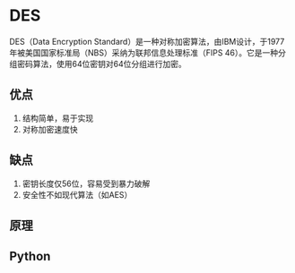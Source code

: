 # DES

DES（Data Encryption Standard）是一种对称加密算法，由IBM设计，于1977年被美国国家标准局（NBS）采纳为联邦信息处理标准（FIPS 46）。它是一种分组密码算法，使用64位密钥对64位分组进行加密。

## 优点

1. 结构简单，易于实现
2. 对称加密速度快

## 缺点

1. 密钥长度仅56位，容易受到暴力破解
2. 安全性不如现代算法（如AES）

## 原理


## Python

```py

```